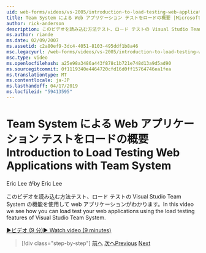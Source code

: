 ```yaml
---
uid: web-forms/videos/vs-2005/introduction-to-load-testing-web-applications-with-team-system
title: Team System による Web アプリケーション テストをロードの概要 |Microsoft Docs
author: rick-anderson
description: このビデオを読み込む方法テスト、ロード テストの Visual Studio Team System の機能を使用して web アプリケーションがわかります。
ms.author: riande
ms.date: 02/09/2007
ms.assetid: c2a80ef9-3dc4-4051-8103-495ddf1b8a46
msc.legacyurl: /web-forms/videos/vs-2005/introduction-to-load-testing-web-applications-with-team-system
msc.type: video
ms.openlocfilehash: a25e98a3486a443f878c1b721e748d13a9d5ad90
ms.sourcegitcommit: 0f1119340e4464720cfd16d0ff15764746ea1fea
ms.translationtype: MT
ms.contentlocale: ja-JP
ms.lasthandoff: 04/17/2019
ms.locfileid: "59413595"
---
```

# <a name="introduction-to-load-testing-web-applications-with-team-system"></a><span data-ttu-id="fedad-103">Team System による Web アプリケーション テストをロードの概要</span><span class="sxs-lookup"><span data-stu-id="fedad-103">Introduction to Load Testing Web Applications with Team System</span></span>

<span data-ttu-id="fedad-104">Eric Lee が</span><span class="sxs-lookup"><span data-stu-id="fedad-104">by Eric Lee</span></span>

<span data-ttu-id="fedad-105">このビデオを読み込む方法テスト、ロード テストの Visual Studio Team System の機能を使用して web アプリケーションがわかります。</span><span class="sxs-lookup"><span data-stu-id="fedad-105">In this video we see how you can load test your web applications using the load testing features of Visual Studio Team System.</span></span>

[<span data-ttu-id="fedad-106">&#9654;ビデオ (9 分)</span><span class="sxs-lookup"><span data-stu-id="fedad-106">&#9654; Watch video (9 minutes)</span></span>](https://channel9.msdn.com/Blogs/ASP-NET-Site-Videos/introduction-to-load-testing-web-applications-with-team-system)

> [!div class="step-by-step"]
> <span data-ttu-id="fedad-107">[前へ](introduction-to-testing-web-applications-with-team-system.md)
> [次へ](introduction-to-manual-testing-with-team-system.md)</span><span class="sxs-lookup"><span data-stu-id="fedad-107">[Previous](introduction-to-testing-web-applications-with-team-system.md)
[Next](introduction-to-manual-testing-with-team-system.md)</span></span>
